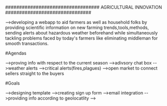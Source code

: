 ################################## AGRICULTURAL INNOVATION ###############################

-->developing a webapp to aid farmers as well as household folks by providing scientific information on new farming trends,tools,methods,
sending alerts about hazardous weather beforehand while simultaneously tackling problems faced by today's farmers like eliminating 
middleman for smooth transactions.


#Agendas

-->proving info with respect to the current season 
-->adivsory chat box
-->weather alerts
-->critical alerts(fires,plagues)
-->open market to connect sellers straight to the buyers

#Goals

-->designing template
-->creating sign up form
-->email integration
-->providing info according to geolocatlity
-->
